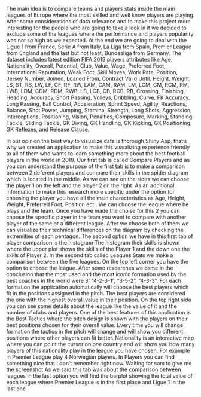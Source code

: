 The main idea is to compare teams and players stats inside the main leagues of Europe where the most skilled and well know players are playing. After some considerations of data relevance and to make this project more interesting for the people who are going to take a look in it we decided to exclude some of the leagues where the performance and players popularity was not so high as we expected.
At the end we are going to deal with the Ligue 1 from France, Serie A from Italy, La Liga from Spain, Premier League from England and the last but not least, Bundesliga from Germany.
The dataset includes latest edition FIFA 2019 players attributes like Age, Nationality, Overall, Potential,
Club, Value, Wage, Preferred Foot, International Reputation, Weak Foot, Skill Moves, Work Rate, Position,
Jersey Number, Joined, Loaned From, Contract Valid Until, Height, Weight, LS, ST, RS, LW, LF, CF, RF, RW,
LAM, CAM, RAM, LM, LCM, CM, RCM, RM, LWB, LDM, CDM, RDM, RWB, LB, LCB, CB, RCB, RB, Crossing,
Finishing, Heading, Accuracy, Short Passing, Volleys, Dribbling, Curve, FK Accuracy, Long Passing, Ball
Control, Acceleration, Sprint Speed, Agility, Reactions, Balance, Shot Power, Jumping, Stamina, Strength,
Long Shots, Aggression, Interceptions, Positioning, Vision, Penalties, Composure, Marking, Standing Tackle,
Sliding Tackle, GK Diving, GK Handling, GK Kicking, GK Positioning, GK Reflexes, and Release Clause.

In our opinion the best way to visualize data is thorough Shiny App, that’s why we created an application to make this visualizing experience friendly to all of them who wants to learn something more about the best football players in the world in 2019.
Our first tab is called Compare Players and as you can understand the purpose of the first tab is to make a comparison between 2 deferent players and compare their skills in the spider diagram which Is located in the middle.
As we can see on the sides we can choose the player 1 on the left and the player 2 on the right.
As an additional information to make this research more specific under the option for choosing the player you have all the main characteristics as Age, Height, Weight, Preferred Foot, Position ect..
We can choose the league where he plays and the team. Once you have made the choise for this 2 you can choose the specific player in the team you want to compare with another player of the same or a different league.
After we choose both of them we can visualize their technical differences on the diagram by checking the extremities of each pentagon. 
The second option we have in this first tab of player comparison is the histogram
The histogram their skills is shown where the upper plot shows the skills of the Player 1 and the down one the skills of Player 2.
In the second tab called Leagues Stats we make a comparison between the five leagues.
On the top left corner you have the option to choose the league. After some researches we came in the conclusion that the most used and the most iconic formation used by the best coaches in the world were 3:
“4-2-3-1”, “3-5-2”, “4-3-3”.  For each formation the application automatically will choose the best players which fit in the positions assigned in the pitch.
The best players are considered the one with the highest overall value in their position.
On the top right side you can see some details about the league like the value of it and the number of clubs and players.
One of the best features of this application is the Best Tactics where the pitch design is shown with the players on their best positions chosen for their overall value.
Every time you will change formation the tactics in the pitch will change and will show you different positions where other players can fit better.
Nationality is an interactive map where you can point the cursor on one country and will show you how many players of this nationality play in the league you have chosen. For example in Premier League play 4  Norwegian players.
In Players you can find something nice that I don’t remember right now.
Waiting for sam to give me the screenshot
As we said this tab was about the comparison between leagues in the last option you will find the barplot showing the total value of each league where Premier League is in the first place and Ligue 1 in the last one
